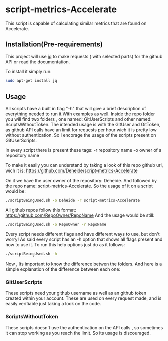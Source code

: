 # script-metrics-Accelerate

This script is capable of calculating similar metrics that are found on Accelerate.

## Installation(Pre-requirements)

This project will use [jq](https://stedolan.github.io/jq/download/) to make requests ( with selected parts) for the github API or read the documentation.

To install it simply run:

```bash
sudo apt-get install jq
```


## Usage

All scripts have a built in flag "-h" that will give a brief description of everything needed to run it.With examples as well. Inside the repo folder you will find two folders , one named: GitUserScripts and other named: ScriptsWithoutToken. The intended usage is with the GitUser and GitToken, as github API calls have an limit for requests per hour wich it is pretty low without authentication. So I encorage the usage of the scripts present on GitUserScripts.

In every script there is present these tags:
-r  repository name
-o  owner of a repository name

To make it easily you can understand by taking a look of this repo github url, wich it is:
https://github.com/Deheide/script-metrics-Accelerate

On it we have the user owner of the repository: Deheide. And followed by the repo name: script-metrics-Accelerate. So the usage of it on a script would be:


```bash
./scriptBeingUsed.sh -o Deheide -r script-metrics-Accelerate
```

All github repos follow this format: https://github.com/RepoOwner/RepoName
And the usage would be still:

```bash
./scriptBeingUsed.sh -o RepoOwner -r RepoName
```

Every script needs different flags and have different ways to use, but don't worry! As said every script has an -h option that shows all flags present and how to use it. To run this help options just do as it follows:

```bash
./scriptBeingUsed.sh -h
```

Now , Its important to know the difference betwen the folders. And here is a simple explanation of the difference between each one: 

### GitUserScripts

These scripts need your github username as well as an github token created within your account. These are used on every request made, and is easily verifiable just taking a look on the code.

### ScriptsWithoutToken

These scripts doesn't use the authentication on the API calls , so sometimes it can stop working as you reach the limit. So its usage is discouraged.


